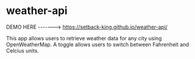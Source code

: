 # weather-api

DEMO HERE -------> https://setback-king.github.io/weather-api/

This app allows users to retrieve weather data for any city using OpenWeatherMap. A toggle allows users to switch between Fahrenheit and Celcius units. 
